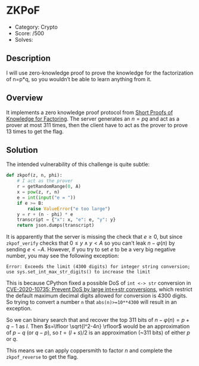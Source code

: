 # ZKPoF

* Category: Crypto
* Score: /500
* Solves: 

## Description

I will use zero-knowledge proof to prove the knowledge for the factorization of n=p*q, so you wouldn’t be able to learn anything from it.

## Overview

It implements a zero knowledge proof protocol from [Short Proofs of Knowledge for Factoring](https://www.di.ens.fr/~stern/data/St84.pdf). The server generates an $n=pq$ and act as a prover at most $311$ times, then the client have to act as the prover to prove $13$ times to get the flag.

## Solution

The intended vulnerability of this challenge is quite subtle:

```python
def zkpof(z, n, phi):
    # I act as the prover
    r = getRandomRange(0, A)
    x = pow(z, r, n)
    e = int(input("e = "))
    if e >= B:
        raise ValueError("e too large")
    y = r + (n - phi) * e
    transcript = {"x": x, "e": e, "y": y}
    return json.dumps(transcript)
```

It is apparently that the server is missing the check that $e \ge 0$, but since `zkpof_verify` checks that $0 \le y \land y < A$ so you can't leak $n-\varphi(n)$ by sending $e<-A$. However, if you try to set $e$ to be a very big negative number, you may see the following exception:

```
Error: Exceeds the limit (4300 digits) for integer string conversion; use sys.set_int_max_str_digits() to increase the limit
```

This is because CPython fixed a possible DoS of `int <-> str` conversion in [CVE-2020-10735: Prevent DoS by large int<->str conversions](https://github.com/python/cpython/issues/95778), which restrict the default maximum decimal digits allowed for conversion is 4300 digits. So trying to convert a number `n` that `abs(n)>=10**4300` will result in an exception.

So we can binary search that and recover the top $311$ bits of $n-\varphi(n)=p+q-1$ as $l$. Then $s=\lfloor \sqrt{l^2-4n} \rfloor$ would be an approximation of $p-q$ (or $q-p$), so $t=(l+s)/2$ is an approximation (~311 bits) of either $p$ or $q$.

This means we can apply coppersmith to factor $n$ and complete the `zkpof_reverse` to get the flag.
